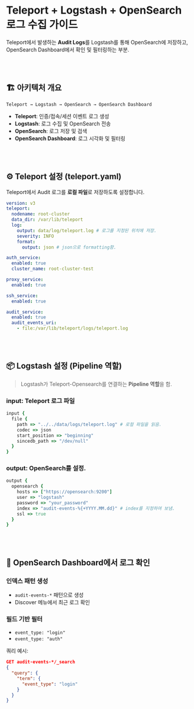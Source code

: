# Teleport + Logstash + OpenSearch 로그 수집 가이드

Teleport에서 발생하는 **Audit Logs**를 Logstash를 통해 OpenSearch에 저장하고, OpenSearch Dashboard에서 확인 및 필터링하는 부분.

</br></br>

## 🏗️ 아키텍처 개요

```
Teleport → Logstash → OpenSearch → OpenSearch Dashboard
```

* **Teleport**: 인증/접속/세션 이벤트 로그 생성
* **Logstash**: 로그 수집 및 OpenSearch 전송
* **OpenSearch**: 로그 저장 및 검색
* **OpenSearch Dashboard**: 로그 시각화 및 필터링


</br></br>

## ⚙️ Teleport 설정 (teleport.yaml)

Teleport에서 Audit 로그를 **로컬 파일**로 저장하도록 설정합니다.

```yaml
version: v3
teleport:
  nodename: root-cluster
  data_dir: /var/lib/teleport
  log:
    output: data/log/teleport.log # 로그를 지정된 위치에 저장.
    severity: INFO
    format:
      output: json # json으로 formatting함.

auth_service:
  enabled: true
  cluster_name: root-cluster-test

proxy_service:
  enabled: true

ssh_service:
  enabled: true

audit_service:
  enabled: true
  audit_events_uri:
    - file:/var/lib/teleport/logs/teleport.log
```

</br></br>

## 📦 Logstash 설정 (Pipeline 역할)


> Logstash가 Teleport-Opensearch를 연결하는 **Pipeline 역할**을 함.


### input: Teleport 로그 파일

```ruby
input {
  file {
    path => "../../data/logs/teleport.log" # 로컬 파일을 읽음.
    codec => json
    start_position => "beginning"
    sincedb_path => "/dev/null"
  }
}
```

### output: OpenSearch를 설정.

```ruby
output {
  opensearch {
    hosts => ["https://opensearch:9200"]
    user => "logstash"
    password => "your_password"
    index => "audit-events-%{+YYYY.MM.dd}" # index를 지정하여 보냄.
    ssl => true
  }
}
```

</br></br>

## 🔎 OpenSearch Dashboard에서 로그 확인

### 인덱스 패턴 생성

* `audit-events-*` 패턴으로 생성
* Discover 메뉴에서 최근 로그 확인

### 필드 기반 필터

* `event_type: "login"`
* `event_type: "auth"`

쿼리 예시:

```json
GET audit-events-*/_search
{
  "query": {
    "term": {
      "event_type": "login"
    }
  }
}
```


